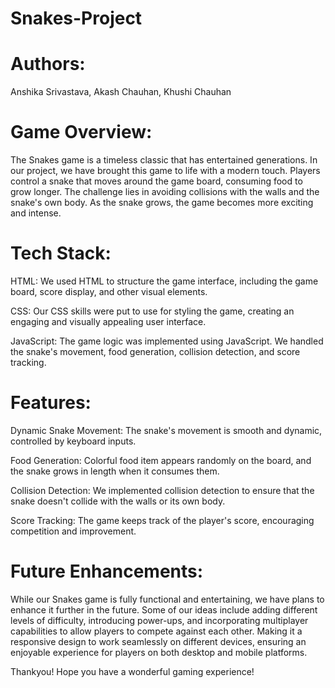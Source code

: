 # Snakes-Project

# Authors: 
Anshika Srivastava, Akash Chauhan, Khushi Chauhan

# Game Overview:
The Snakes game is a timeless classic that has entertained generations. In our project, we have brought this game to life with a modern touch. Players control a snake that moves around the game board, consuming food to grow longer. The challenge lies in avoiding collisions with the walls and the snake's own body. As the snake grows, the game becomes more exciting and intense.

# Tech Stack:
HTML: We used HTML to structure the game interface, including the game board, score display, and other visual elements.

CSS: Our CSS skills were put to use for styling the game, creating an engaging and visually appealing user interface.

JavaScript: The game logic was implemented using JavaScript. We handled the snake's movement, food generation, collision detection, and score tracking.

# Features:
Dynamic Snake Movement: The snake's movement is smooth and dynamic, controlled by keyboard inputs.

Food Generation: Colorful food item appears randomly on the board, and the snake grows in length when it consumes them.

Collision Detection: We implemented collision detection to ensure that the snake doesn't collide with the walls or its own body.

Score Tracking: The game keeps track of the player's score, encouraging competition and improvement.

# Future Enhancements:
While our Snakes game is fully functional and entertaining, we have plans to enhance it further in the future. Some of our ideas include adding different levels of difficulty, introducing power-ups, and incorporating multiplayer capabilities to allow players to compete against each other.
Making it a responsive design to work seamlessly on different devices, ensuring an enjoyable experience for players on both desktop and mobile platforms.

Thankyou! Hope you have a wonderful gaming experience! 
